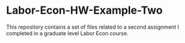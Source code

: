 Labor-Econ-HW-Example-Two
=========================

This repository contains a set of files related to a second assignment I completed in a graduate level Labor Econ course.  
